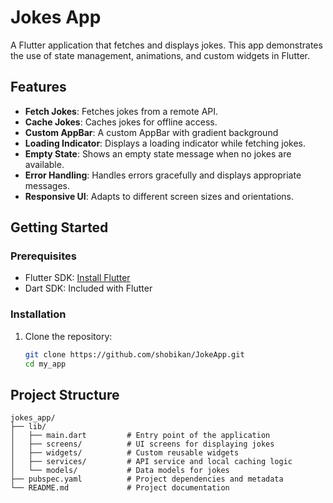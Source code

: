 # Jokes App

A Flutter application that fetches and displays jokes. This app demonstrates the use of state management, animations, and custom widgets in Flutter.

## Features

- **Fetch Jokes**: Fetches jokes from a remote API.
- **Cache Jokes**: Caches jokes for offline access.
- **Custom AppBar**: A custom AppBar with gradient background 
- **Loading Indicator**: Displays a loading indicator while fetching jokes.
- **Empty State**: Shows an empty state message when no jokes are available.
- **Error Handling**: Handles errors gracefully and displays appropriate messages.
- **Responsive UI**: Adapts to different screen sizes and orientations.

## Getting Started

### Prerequisites

- Flutter SDK: [Install Flutter](https://flutter.dev/docs/get-started/install)
- Dart SDK: Included with Flutter

### Installation

1. Clone the repository:
   ```bash
   git clone https://github.com/shobikan/JokeApp.git
   cd my_app
   ```

## Project Structure

```
jokes_app/
├── lib/
│   ├── main.dart         # Entry point of the application
│   ├── screens/          # UI screens for displaying jokes
│   ├── widgets/          # Custom reusable widgets
│   ├── services/         # API service and local caching logic
│   └── models/           # Data models for jokes
├── pubspec.yaml          # Project dependencies and metadata
└── README.md             # Project documentation
```

